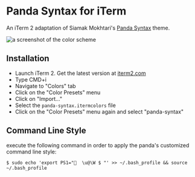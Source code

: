 # Panda Syntax for iTerm

An iTerm 2 adaptation of Siamak Mokhtari's [Panda Syntax](https://siamak.github.io/atom-panda-syntax/) theme.

![a screenshot of the color scheme](./panda-iterm-screenshot.png)

## Installation

- Launch iTerm 2. Get the latest version at [iterm2.com](http://iterm2.com)
- Type CMD+i
- Navigate to "Colors" tab
- Click on the "Color Presets" menu
- Click on "Import…"
- Select the `panda-syntax.itermcolors` file
- Click on the "Color Presets" menu again and select "panda-syntax"

## Command Line Style

execute the following command in order to apply the panda's customized command line style:
```
$ sudo echo 'export PS1="🐼  \u@\W $ "' >> ~/.bash_profile && source ~/.bash_profile
```
